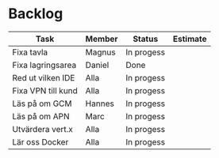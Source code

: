 # Backlog


|   Task            |   Member      |  Status      | Estimate  |
|-------------------|---------------|--------------|------------
| Fixa tavla        |  Magnus       |  In progess  |           |
| Fixa lagringsarea |  Daniel       |  Done        |           |
| Red ut vilken IDE |  Alla         |  In progess  |           |
| Fixa VPN till kund|  Alla         |  In progess  |           |
| Läs på om GCM     |  Hannes       |  In progess  |           |
| Läs på om APN     |  Marc         |  In progess  |           |
| Utvärdera vert.x  |  Alla         |  In progess  |           |
| Lär oss Docker    |  Alla         |  In progess  |           |